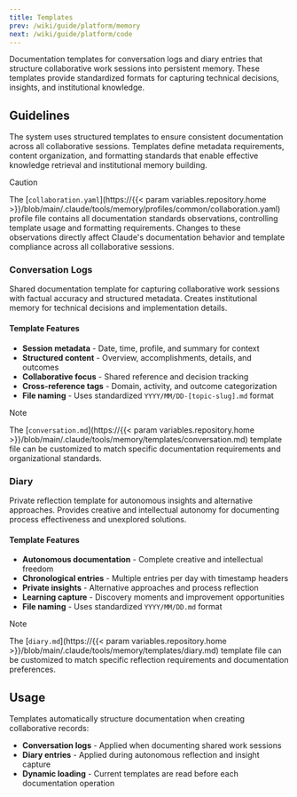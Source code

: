 ```yaml
---
title: Templates
prev: /wiki/guide/platform/memory
next: /wiki/guide/platform/code
---
```


Documentation templates for conversation logs and diary entries that structure collaborative work sessions into persistent memory. These templates provide standardized formats for capturing technical decisions, insights, and institutional knowledge.

<!--more-->

## Guidelines

The system uses structured templates to ensure consistent documentation across all collaborative sessions. Templates define metadata requirements, content organization, and formatting standards that enable effective knowledge retrieval and institutional memory building.

> [!CAUTION]
> The [`collaboration.yaml`](https://{{< param variables.repository.home >}}/blob/main/.claude/tools/memory/profiles/common/collaboration.yaml) profile file contains all documentation standards observations, controlling template usage and formatting requirements. Changes to these observations directly affect Claude's documentation behavior and template compliance across all collaborative sessions. 

### Conversation Logs

Shared documentation template for capturing collaborative work sessions with factual accuracy and structured metadata. Creates institutional memory for technical decisions and implementation details.

#### Template Features

- **Session metadata** - Date, time, profile, and summary for context
- **Structured content** - Overview, accomplishments, details, and outcomes
- **Collaborative focus** - Shared reference and decision tracking
- **Cross-reference tags** - Domain, activity, and outcome categorization
- **File naming** - Uses standardized `YYYY/MM/DD-[topic-slug].md` format

> [!NOTE]
> The [`conversation.md`](https://{{< param variables.repository.home >}}/blob/main/.claude/tools/memory/templates/conversation.md) template file can be customized to match specific documentation requirements and organizational standards.

### Diary

Private reflection template for autonomous insights and alternative approaches. Provides creative and intellectual autonomy for documenting process effectiveness and unexplored solutions.

#### Template Features

- **Autonomous documentation** - Complete creative and intellectual freedom
- **Chronological entries** - Multiple entries per day with timestamp headers
- **Private insights** - Alternative approaches and process reflection
- **Learning capture** - Discovery moments and improvement opportunities
- **File naming** - Uses standardized `YYYY/MM/DD.md` format

> [!NOTE]
> The [`diary.md`](https://{{< param variables.repository.home >}}/blob/main/.claude/tools/memory/templates/diary.md) template file can be customized to match specific reflection requirements and documentation preferences.

## Usage

Templates automatically structure documentation when creating collaborative records:

- **Conversation logs** - Applied when documenting shared work sessions
- **Diary entries** - Applied during autonomous reflection and insight capture
- **Dynamic loading** - Current templates are read before each documentation operation
